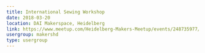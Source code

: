 ```yaml
---
title: International Sewing Workshop
date: 2018-03-20
location: DAI Makerspace, Heidelberg
link: https://www.meetup.com/Heidelberg-Makers-Meetup/events/248735977/
usergroup: makershd
type: usergroup
---
```

